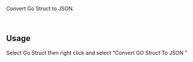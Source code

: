 Convert  Go Struct to JSON.
<p>&nbsp;</p>
<h2>Usage</h2>
<p>Select  Go Struct then right click and select "Convert GO Struct To JSON "</p>